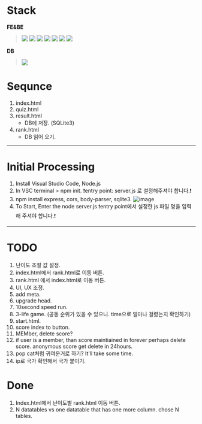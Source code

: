 # Stack
**FE&BE**
><img src="https://img.shields.io/badge/visualstudiocode-007ACC?style=for-the-badge&logo=visualstudiocode&logoColor=white">
><img src="https://img.shields.io/badge/html5-E34F26?style=for-the-badge&logo=html5&logoColor=white">
><img src="https://img.shields.io/badge/css-1572B6?style=for-the-badge&logo=css3&logoColor=white">
><img src="https://img.shields.io/badge/javascript-F7DF1E?style=for-the-badge&logo=javascript&logoColor=black">
><img src="https://img.shields.io/badge/jquery-0769AD?style=for-the-badge&logo=jquery&logoColor=white">
><img src="https://img.shields.io/badge/nodedotjs-339933?style=for-the-badge&logo=nodedotjs&logoColor=white">
><img src="https://img.shields.io/badge/express-000000?style=for-the-badge&logo=express&logoColor=white">
**DB**
><img src="https://img.shields.io/badge/sqlite-003B57?style=for-the-badge&logo=sqlite&logoColor=white">


# Sequnce 
1. index.html
2. quiz.html
3. result.html
    - DB에 저장. (SQLite3)
4. rank.html
    - DB 읽어 오기.

---

# Initial Processing
1. Install Visual Studio Code, Node.js
2. In VSC terminal > npm init. ❗entry point: server.js 로 설정해주셔야 합니다.❗
3. npm install express, cors, body-parser, sqlite3.
![image](https://github.com/asnowfield/FEBE/assets/86102527/570629a3-dfde-48a3-ae96-29fdf0fc2ac1)
4. To Start, Enter the node server.js ❗entry point에서 설정한 js 파일 명을 입력해 주셔야 합니다.❗

---

# TODO
1. 난이도 조절 값 설정.
2. index.html에서 rank.html로 이동 버튼.
3. rank.html 에서 index.html로 이동 버튼.
4. UI, UX 조정.
5. add meta.
6. upgrade head.
7. 10second speed run.
8. 3-life game. (공동 순위가 있을 수 있으니. time으로 얼마나 걸렸는지 확인하기)
9. start.html.
10. score index to button.
11. MEMber, delete score? 
12. if user is a member, than score maintiained in forever perhaps delete score. anonymous score get delete in 24hours.
13. pop cat처럼 귀여운거로 하기? It'll take some time.
14. ip로 국가 확인해서 국가 붙이기.


# Done 
1. Index.html에서 난이도별 rank.html 이동 버튼.
2. N datatables vs one datatable that has one more column. chose N tables.
